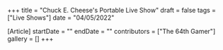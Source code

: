+++
title = "Chuck E. Cheese's Portable Live Show"
draft = false
tags = ["Live Shows"]
date = "04/05/2022"

[Article]
startDate = ""
endDate = ""
contributors = ["The 64th Gamer"]
gallery = []
+++

